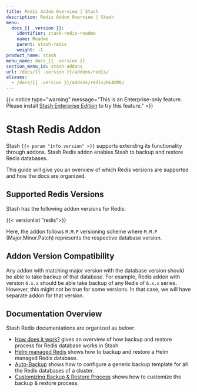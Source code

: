 ```yaml
---
title: Redis Addon Overview | Stash
description: Redis Addon Overview | Stash
menu:
  docs_{{ .version }}:
    identifier: stash-redis-readme
    name: Readme
    parent: stash-redis
    weight: -1
product_name: stash
menu_name: docs_{{ .version }}
section_menu_id: stash-addons
url: /docs/{{ .version }}/addons/redis/
aliases:
  - /docs/{{ .version }}/addons/redis/README/
---
```


{{< notice type="warning" message="This is an Enterprise-only feature. Please install [Stash Enterprise Edition](/docs/setup/install/enterprise.md) to try this feature." >}}

# Stash Redis Addon

Stash `{{< param "info.version" >}}` supports extending its functionality through addons. Stash Redis addon enables Stash to backup and restore Redis databases.

This guide will give you an overview of which Redis versions are supported and how the docs are organized.

## Supported Redis Versions

Stash has the following addon versions for Redis:

{{< versionlist "redis">}}

Here, the addon follows `M.M.P` versioning scheme where `M.M.P` (Major.Minor.Patch) represents the respective database version.

## Addon Version Compatibility

Any addon with matching major version with the database version should be able to take backup of that database. For example, Redis addon with version `6.x.x` should be able take backup of any Redis of `6.x.x` series. However, this might not be true for some versions. In that case, we will have separate addon for that version.

## Documentation Overview

Stash Redis documentations are organized as below:

- [How does it work?](/docs/addons/redis/overview/index.md) gives an overview of how backup and restore process for Redis database works in Stash.
- [Helm managed Redis](/docs/addons/redis/helm/index.md) shows how to backup and restore a Helm managed Redis database.
- [Auto-Backup](/docs/addons/redis/auto-backup/index.md) shows how to configure a generic backup template for all the Redis databases of a cluster.
- [Customizing Backup & Restore Process](/docs/addons/redis/customization/index.md) shows how to customize the backup & restore process.
